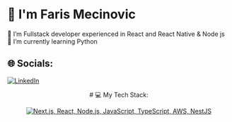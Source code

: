 # 👋 I'm Faris Mecinovic
🔭 I’m Fullstack developer experienced in React and React Native & Node js <br>🌱 I’m currently learning Python


## 🌐 Socials:
[![LinkedIn](https://img.shields.io/badge/LinkedIn-%230077B5.svg?logo=linkedin&logoColor=white)](https://linkedin.com/in/faris-mecinovic) 

<div align="center">
# 💻 My Tech Stack:

[![Next.js, React, Node.js, JavaScript, TypeScript, AWS, NestJS](https://skillicons.dev/icons?i=next,react,nodejs,js,ts,aws,nestjs,bash)](https://skillicons.dev)
</div>

